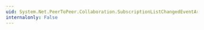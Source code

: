 ```yaml
---
uid: System.Net.PeerToPeer.Collaboration.SubscriptionListChangedEventArgs.PeerContact
internalonly: False
---
```

